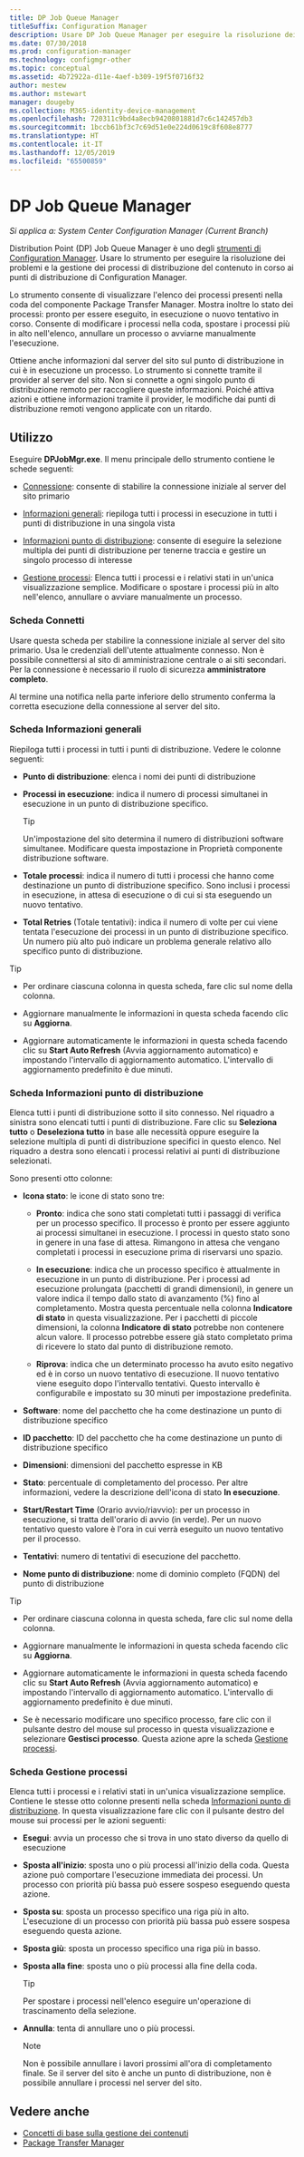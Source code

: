 ```yaml
---
title: DP Job Queue Manager
titleSuffix: Configuration Manager
description: Usare DP Job Queue Manager per eseguire la risoluzione dei problemi e la gestione dei processi di distribuzione del contenuto ai punti di distribuzione di Configuration Manager.
ms.date: 07/30/2018
ms.prod: configuration-manager
ms.technology: configmgr-other
ms.topic: conceptual
ms.assetid: 4b72922a-d11e-4aef-b309-19f5f0716f32
author: mestew
ms.author: mstewart
manager: dougeby
ms.collection: M365-identity-device-management
ms.openlocfilehash: 720311c9bd4a8ecb9420801881d7c6c142457db3
ms.sourcegitcommit: 1bccb61bf3c7c69d51e0e224d0619c8f608e8777
ms.translationtype: HT
ms.contentlocale: it-IT
ms.lasthandoff: 12/05/2019
ms.locfileid: "65500859"
---
```

# <a name="dp-job-queue-manager"></a>DP Job Queue Manager

*Si applica a: System Center Configuration Manager (Current Branch)*

Distribution Point (DP) Job Queue Manager è uno degli [strumenti di Configuration Manager](/sccm/core/support/tools). Usare lo strumento per eseguire la risoluzione dei problemi e la gestione dei processi di distribuzione del contenuto in corso ai punti di distribuzione di Configuration Manager. 

Lo strumento consente di visualizzare l'elenco dei processi presenti nella coda del componente Package Transfer Manager. Mostra inoltre lo stato dei processi: pronto per essere eseguito, in esecuzione o nuovo tentativo in corso. Consente di modificare i processi nella coda, spostare i processi più in alto nell'elenco, annullare un processo o avviarne manualmente l'esecuzione.

Ottiene anche informazioni dal server del sito sul punto di distribuzione in cui è in esecuzione un processo. Lo strumento si connette tramite il provider al server del sito. Non si connette a ogni singolo punto di distribuzione remoto per raccogliere queste informazioni. Poiché attiva azioni e ottiene informazioni tramite il provider, le modifiche dai punti di distribuzione remoti vengono applicate con un ritardo.



## <a name="usage"></a>Utilizzo

Eseguire **DPJobMgr.exe**. Il menu principale dello strumento contiene le schede seguenti: 

- [Connessione](#bkmk_connect): consente di stabilire la connessione iniziale al server del sito primario  

- [Informazioni generali](#bkmk_overview): riepiloga tutti i processi in esecuzione in tutti i punti di distribuzione in una singola vista  

- [Informazioni punto di distribuzione](#bkmk_dp-info): consente di eseguire la selezione multipla dei punti di distribuzione per tenerne traccia e gestire un singolo processo di interesse  

- [Gestione processi](#bkmk_manage-jobs): Elenca tutti i processi e i relativi stati in un'unica visualizzazione semplice. Modificare o spostare i processi più in alto nell'elenco, annullare o avviare manualmente un processo.  


### <a name="bkmk_connect"></a> Scheda Connetti

Usare questa scheda per stabilire la connessione iniziale al server del sito primario. Usa le credenziali dell'utente attualmente connesso. Non è possibile connettersi al sito di amministrazione centrale o ai siti secondari. Per la connessione è necessario il ruolo di sicurezza **amministratore completo**.

Al termine una notifica nella parte inferiore dello strumento conferma la corretta esecuzione della connessione al server del sito. 


### <a name="bkmk_overview"></a> Scheda Informazioni generali

Riepiloga tutti i processi in tutti i punti di distribuzione. Vedere le colonne seguenti:  

- **Punto di distribuzione**: elenca i nomi dei punti di distribuzione  

- **Processi in esecuzione**: indica il numero di processi simultanei in esecuzione in un punto di distribuzione specifico.  

    > [!Tip]  
    > Un'impostazione del sito determina il numero di distribuzioni software simultanee. Modificare questa impostazione in Proprietà componente distribuzione software.  

- **Totale processi**: indica il numero di tutti i processi che hanno come destinazione un punto di distribuzione specifico. Sono inclusi i processi in esecuzione, in attesa di esecuzione o di cui si sta eseguendo un nuovo tentativo.  

- **Total Retries** (Totale tentativi): indica il numero di volte per cui viene tentata l'esecuzione dei processi in un punto di distribuzione specifico. Un numero più alto può indicare un problema generale relativo allo specifico punto di distribuzione.  


> [!Tip]  
> - Per ordinare ciascuna colonna in questa scheda, fare clic sul nome della colonna.  
> 
> - Aggiornare manualmente le informazioni in questa scheda facendo clic su **Aggiorna**.  
> 
> - Aggiornare automaticamente le informazioni in questa scheda facendo clic su **Start Auto Refresh** (Avvia aggiornamento automatico) e impostando l'intervallo di aggiornamento automatico. L'intervallo di aggiornamento predefinito è due minuti.  


### <a name="bkmk_dp-info"></a> Scheda Informazioni punto di distribuzione

Elenca tutti i punti di distribuzione sotto il sito connesso. Nel riquadro a sinistra sono elencati tutti i punti di distribuzione. Fare clic su **Seleziona tutto** o **Deseleziona tutto** in base alle necessità oppure eseguire la selezione multipla di punti di distribuzione specifici in questo elenco. Nel riquadro a destra sono elencati i processi relativi ai punti di distribuzione selezionati.

Sono presenti otto colonne:  

- **Icona stato**: le icone di stato sono tre:  

    - **Pronto**: indica che sono stati completati tutti i passaggi di verifica per un processo specifico. Il processo è pronto per essere aggiunto ai processi simultanei in esecuzione. I processi in questo stato sono in genere in una fase di attesa. Rimangono in attesa che vengano completati i processi in esecuzione prima di riservarsi uno spazio.  

    - **In esecuzione**: indica che un processo specifico è attualmente in esecuzione in un punto di distribuzione. Per i processi ad esecuzione prolungata (pacchetti di grandi dimensioni), in genere un valore indica il tempo dallo stato di avanzamento (%) fino al completamento. Mostra questa percentuale nella colonna **Indicatore di stato** in questa visualizzazione. Per i pacchetti di piccole dimensioni, la colonna **Indicatore di stato** potrebbe non contenere alcun valore. Il processo potrebbe essere già stato completato prima di ricevere lo stato dal punto di distribuzione remoto.  

    - **Riprova**: indica che un determinato processo ha avuto esito negativo ed è in corso un nuovo tentativo di esecuzione. Il nuovo tentativo viene eseguito dopo l'intervallo tentativi. Questo intervallo è configurabile e impostato su 30 minuti per impostazione predefinita.  

- **Software**: nome del pacchetto che ha come destinazione un punto di distribuzione specifico  

- **ID pacchetto**: ID del pacchetto che ha come destinazione un punto di distribuzione specifico  

- **Dimensioni**: dimensioni del pacchetto espresse in KB  

- **Stato**: percentuale di completamento del processo. Per altre informazioni, vedere la descrizione dell'icona di stato **In esecuzione**.  

- **Start/Restart Time** (Orario avvio/riavvio): per un processo in esecuzione, si tratta dell'orario di avvio (in verde). Per un nuovo tentativo questo valore è l'ora in cui verrà eseguito un nuovo tentativo per il processo.  

- **Tentativi**: numero di tentativi di esecuzione del pacchetto.  

- **Nome punto di distribuzione**: nome di dominio completo (FQDN) del punto di distribuzione  

> [!Tip]  
> - Per ordinare ciascuna colonna in questa scheda, fare clic sul nome della colonna.  
> 
> - Aggiornare manualmente le informazioni in questa scheda facendo clic su **Aggiorna**.  
> 
> - Aggiornare automaticamente le informazioni in questa scheda facendo clic su **Start Auto Refresh** (Avvia aggiornamento automatico) e impostando l'intervallo di aggiornamento automatico. L'intervallo di aggiornamento predefinito è due minuti.  
> 
> - Se è necessario modificare uno specifico processo, fare clic con il pulsante destro del mouse sul processo in questa visualizzazione e selezionare **Gestisci processo**. Questa azione apre la scheda [Gestione processi](#bkmk_manage-jobs).  


### <a name="bkmk_manage-jobs"></a> Scheda Gestione processi

Elenca tutti i processi e i relativi stati in un'unica visualizzazione semplice. Contiene le stesse otto colonne presenti nella scheda [Informazioni punto di distribuzione](#bkmk_dp-info). In questa visualizzazione fare clic con il pulsante destro del mouse sui processi per le azioni seguenti:  

- **Esegui**: avvia un processo che si trova in uno stato diverso da quello di esecuzione  

- **Sposta all'inizio**: sposta uno o più processi all'inizio della coda. Questa azione può comportare l'esecuzione immediata dei processi. Un processo con priorità più bassa può essere sospeso eseguendo questa azione.  

- **Sposta su**: sposta un processo specifico una riga più in alto. L'esecuzione di un processo con priorità più bassa può essere sospesa eseguendo questa azione.  

- **Sposta giù**: sposta un processo specifico una riga più in basso.  

- **Sposta alla fine**: sposta uno o più processi alla fine della coda.  

    > [!Tip]  
    > Per spostare i processi nell'elenco eseguire un'operazione di trascinamento della selezione.  

- **Annulla**: tenta di annullare uno o più processi.  

    > [!Note]  
    > Non è possibile annullare i lavori prossimi all'ora di completamento finale. Se il server del sito è anche un punto di distribuzione, non è possibile annullare i processi nel server del sito.  



## <a name="see-also"></a>Vedere anche

- [Concetti di base sulla gestione dei contenuti](/sccm/core/plan-design/hierarchy/fundamental-concepts-for-content-management)
- [Package Transfer Manager](/sccm/core/plan-design/hierarchy/package-transfer-manager)
